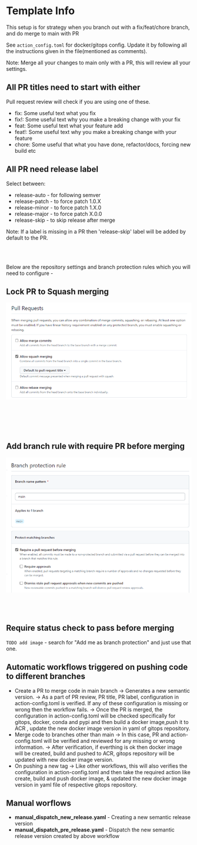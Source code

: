 # Template Info

This setup is for strategy when you branch out with a fix/feat/chore branch, and do merge to main with PR

See `action_config.toml` for docker/gitops config. Update it by following all the instructions given in the file(mentioned as comments).

Note: Merge all your changes to main only with a PR, this will review all your settings.

## All PR titles need to start with either

Pull request review will check if you are using one of these.

- fix: Some useful text what you fix
- fix!: Some useful text why you make a breaking change with your fix
- feat: Some useful text what your feature add
- feat!: Some useful text why you make a breaking change with your feature
- chore: Some useful that what you have done, refactor/docs, forcing new build etc


## All PR need release label

Select between:

- release-auto - for following semver
- release-patch - to force patch 1.0.X
- release-minor - to force patch 1.X.0
- release-major - to force patch X.0.0
- release-skip - to skip release after merge

Note: If a label is missing in a PR then 'release-skip' label will be added by default to the PR.

<br /><br />

Below are the repository settings and branch protection rules which you will need to configure -

## Lock PR to Squash merging

![Pull_request_merge](https://github.com/Aibel365/python-app-template/blob/d5a219f73a91d787e242e775880be59e08beee8a/images/PR.png)

<br /><br /><br /><br />

## Add branch rule with require PR before merging

![Branch_Protection](https://github.com/Aibel365/python-app-template/blob/d5a219f73a91d787e242e775880be59e08beee8a/images/BP_Rule.png)
<br /><br /><br /><br />

## Require status check to pass before merging

`TODO add image` - search for "Add me as branch protection" and just use that one.


## Automatic workflows triggered on pushing code to different branches

- Create a PR to merge code in main branch
        -> Generates a new semantic version.
        -> As a part of PR review,  PR title, PR label, configuration in action-config.toml is verified. If any of these configuration is missing or wrong then the workflow fails.
        -> Once the PR is merged, the configuration in action-config.toml will be checked specifically for gitops, docker, conda and pypi and then build a docker image,push it to ACR , update the new docker image version in yaml of gitops repository.
- Merge code to branches other than main
        -> In this case, PR and action-config.toml will be verified and reviewed for any missing or wrong information.
        -> After verification, if everthing is ok then docker image will be created, build and pushed to ACR, gitops repository will be updated with new docker image version.
- On pushing a new tag
        -> Like other workflows, this will also verifies the configuration in action-config.toml and then take the required action like create, build and push docker image, & updated the new docker image version in  yaml file of respective gitops repository.

## Manual worflows

- **manual_dispatch_new_release.yaml** - Creating a new semantic release version
- **manual_dispatch_pre_release.yaml** - Dispatch the new semantic release version created by above workflow
